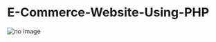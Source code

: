# E-Commerce-Website-Using-PHP

<img href="https://bn1302files.storage.live.com/y4pLjPYE9cnaPvUVw0wRM6GjV2rjGWcMk24vAb1waZ7kft4X0oKHa_EbxM5yrDSfEnP05EAbIi_GjO0y4j-HIIsc68uDFZ1nPerth3dQnZ_sg07l3Jr-BzCPw-NiB8Vz7IsEpNZw6ixukKwv8ulXWoswrA921_nojbQn3Lozgsqt_oG6akzv4DxXxObBsfRzomQ/customer%20page.png?psid=1&width=1242&height=613" alt="no image">
